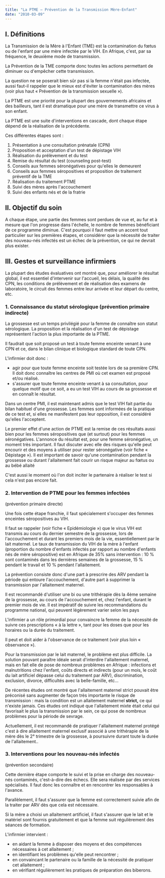 ```yaml
---
title: "La PTME – Prévention de la Transmission Mère-Enfant"
date: "2010-03-09"
---
```


## I. Définitions

La Transmission de la Mère à l'Enfant (TME) est la contamination du fœtus ou de l'enfant par une mère infectée par le VIH. En Afrique, c'est, par sa fréquence, le deuxième mode de transmission.

La Prévention de la TME comporte donc toutes les actions permettant de diminuer ou d'empêcher cette transmission.

La question ne se poserait bien sûr pas si la femme n'était pas infectée, aussi faut-il rappeler que le mieux est d'éviter la contamination des mères (voir plus haut « Prévention de la transmission sexuelle »).

La PTME est une priorité pour la plupart des gouvernements africains et des bailleurs, tant il est dramatique pour une mère de transmettre ce virus à son enfant.

La PTME est une suite d'interventions en cascade, dont chaque étape dépend de la réalisation de la précédente.

Ces différentes étapes sont :

1.  Présentation à une consultation prénatale (CPN)
2.  Proposition et acceptation d'un test de dépistage VIH
3.  Réalisation du prélèvement et du test
4.  Remise du résultat du test (counseling post-test)
5.  Conseils aux femmes séronégatives pour qu'elles le demeurent
6.  Conseils aux femmes séropositives et proposition de traitement préventif de la TME
7.  Réalisation du traitement PTME
8.  Suivi des mères après l'accouchement
9.  Suivi des enfants nés et de la fratrie

## II. Objectif du soin

A chaque étape, une partie des femmes sont perdues de vue et, au fur et à mesure que l'on progresse dans l'échelle, le nombre de femmes bénéficiant de ce programme diminue. C'est pourquoi il faut mettre un accent tout particulier sur les premières étapes, et considérer que la nécessité de traiter des nouveau-nés infectés est un échec de la prévention, ce qui ne devrait plus exister.

## III. Gestes et surveillance infirmiers

La plupart des études évaluatives ont montré que, pour améliorer le résultat global, il est essentiel d'intervenir sur l'accueil, les délais, la qualité des CPN, les conditions de prélèvement et de réalisation des examens de laboratoire, le circuit des femmes entre leur arrivée et leur départ du centre, etc.

### 1. Connaissance du statut sérologique (prévention primaire indirecte)

La grossesse est un temps privilégié pour la femme de connaître son statut sérologique. La proposition et la réalisation d'un test de dépistage représentent l'action la plus importante de la PTME.

Il faudrait que soit proposé un test à toute femme enceinte venant à une CPN et ce, dans le bilan clinique et biologique standard de toute CPN.

L'infirmier doit donc :

- agir pour que toute femme enceinte soit testée lors de sa première CPN. Il doit donc connaître les centres de PMI où cet examen est proposé et/ou réalisé.
- s'assurer que toute femme enceinte venant à sa consultation, pour quelque motif que ce soit, a eu un test VIH au cours de sa grossesse et en connaît le résultat.

Dans un centre PMI, il est maintenant admis que le test VIH fait partie du bilan habituel d'une grossesse. Les femmes sont informées de la pratique de ce test et, si elles ne manifestent pas leur opposition, il est considéré qu'elles l'acceptent.

Le premier effet d'une action de PTME est la remise de ces résultats aussi bien pour les femmes séropositives que (et surtout) pour les femmes séronégatives. L'annonce du résultat est, pour une femme séronégative, un moment très important. Il faut discuter avec elle des risques qu'elle peut encourir et des moyens à utiliser pour rester séronégative (voir fiche « Dépistage »). Il est important de savoir qu'une contamination pendant la grossesse ou durant l'allaitement fait courir un risque majeur au fœtus ou au bébé allaité

C'est aussi le moment où l'on doit inciter le partenaire à réaliser le test si cela n'est pas encore fait.

### 2. Intervention de PTME pour les femmes infectées

(prévention primaire directe)

Une fois cette étape franchie, il faut spécialement s'occuper des femmes enceintes séropositives au VIH.

Il faut se rappeler (voir fiche « Epidémiologie ») que le virus VIH est transmis au cours du dernier semestre de la grossesse, lors de l'accouchement et durant les premiers mois de la vie, essentiellement par le lait maternel. Le taux de transmission du VIH de la mère à l'enfant (proportion du nombre d'enfants infectés par rapport au nombre d'enfants nés de mère séropositive) est en Afrique de 35% sans intervention : 10 % sont contaminés dans les dernières semaines de la grossesse, 15 % pendant le travail et 10 % pendant l'allaitement.

La prévention consiste donc d'une part à prescrire des ARV pendant la période qui entoure l'accouchement, d'autre part à supprimer la transmission par l'allaitement maternel.

Il est recommandé d'utiliser une bi ou une trithérapie dès la 4ème semaine de la grossesse, au cours de l'accouchement et, chez l'enfant, durant le premier mois de vie. Il est impératif de suivre les recommandations du programme national, qui peuvent légèrement varier selon les pays

L'infirmier a un rôle primordial pour convaincre la femme de la nécessité de suivre ces prescriptions « à la lettre », tant pour les doses que pour les horaires ou la durée du traitement.

Il peut et doit aider à l'observance de ce traitement (voir plus loin « observance »).

Pour la transmission par le lait maternel, le problème est plus difficile. La solution pouvant paraître idéale serait d'interdire l'allaitement maternel, mais en fait elle de pose de nombreux problèmes en Afrique : infections et malnutritions chez l'enfant, coûts directs et indirects (pour un mois, le coût du lait artificiel dépasse celui du traitement par ARV), discrimination, exclusion, divorce, difficultés avec la belle-famille, etc...

De récentes études ont montré que l'allaitement maternel strict pouvait être préconisé sans augmenter de façon très importante le risque de transmission : mais la condition est un allaitement maternel **strict,** ce qui n'existe jamais. Ces études ont indiqué que l'allaitement mixte était celui qui favorisait le plus la transmission par le sein, ce qui pose de nombreux problèmes pour la période de sevrage.

Actuellement, il est recommandé de pratiquer l'allaitement maternel protégé c'est à dire allaitement maternel exclusif associé à une trithérapie de la mère dès le 2° trimestre de la grossesse, à poursuivre durant toute la durée de l'allaitement..

### 3. Interventions pour les nouveau-nés infectés

(prévention secondaire)

Cette dernière étape comporte le suivi et la prise en charge des nouveau-nés contaminés, c'est-à-dire des échecs. Elle sera réalisée par des services spécialisés. Il faut donc les connaître et en rencontrer les responsables à l'avance.

Parallèlement, il faut s'assurer que la femme est correctement suivie afin de la traiter par ARV dès que cela est nécessaire.

Si la mère a choisi un allaitement artificiel, il faut s'assurer que le lait et le matériel sont fournis gratuitement et que la femme suit régulièrement des séances de formation.

L'infirmier intervient :

- en aidant la femme à disposer des moyens et des compétences nécessaires à cet allaitement ;
- en identifiant les problèmes qu'elle peut rencontrer ;
- en convaincant le partenaire ou la famille de la nécessité de pratiquer cet allaitement ;
- en vérifiant régulièrement les pratiques de préparation des biberons.
